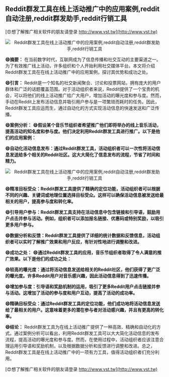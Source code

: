 ## **Reddit群发工具在线上活动推广中的应用案例,reddit自动注册,reddit群发助手,reddit行销工具**

[😍想了解推广相关软件的朋友请登录 http://www.vst.tw](http://www.vst.tw)

 <center><img src="https://vst.tw/MP4/tuiguang/png/0.png" alt="Reddit群发工具在线上活动推广中的应用案例,reddit自动注册,reddit群发助手,reddit行销工具"></center>

**😄摘要：**
在当前数字时代，互联网成为了信息传播和社交互动的主要渠道之一。为了有效推广线上活动，许多组织和个人开始利用社交媒体平台。本文将介绍Reddit群发工具在在线上活动推广中的应用案例，探讨其优势和成功之处。

**😄引言：**
Reddit是一个知名的社交新闻聚合、讨论和投票网站，拥有庞大的用户群体和广泛的话题覆盖范围。对于活动组织者来说，Reddit提供了一个宝贵的机会，可以将他们的线上活动推广给广大用户，增加活动的曝光度和参与度。然而，手动在Reddit上发布活动信息并吸引用户参与是一项繁琐而耗时的任务。因此，Reddit群发工具应运而生，通过自动化的方式实现活动信息的快速发送和广泛传播。

**😄案例分析：**
**😄假设某个音乐节组织者希望推广他们即将举办的线上音乐活动，提高活动的知名度和参与度。他们决定利用Reddit群发工具进行推广。以下是他们的应用案例：**

**😄自动化活动信息发布：通过Reddit群发工具，活动组织者可以一次性将活动信息发送给多个相关的Reddit社区。这大大简化了信息发布的流程，节省了时间和精力。**

 <center><img src="https://vst.tw/MP4/tuiguang/png/6.png" alt="Reddit群发工具在线上活动推广中的应用案例,reddit自动注册,reddit群发助手,reddit行销工具"></center>

**😄精准目标受众：Reddit群发工具提供了精确的定位功能，活动组织者可以根据不同的兴趣、关键词或地理位置选择目标受众。这样可以确保活动信息被发送给最相关的用户，提高参与度和转化率。**

**😄引导用户参与：Reddit群发工具支持在活动信息中包含链接和引导语，鼓励用户点击并参与活动。例如，组织者可以添加报名链接、优惠码或特别奖励，以吸引更多用户参与。**

**😄数据分析和反馈：Reddit群发工具提供了详细的统计数据和反馈信息，活动组织者可以实时了解推广效果和用户反应，有针对性地进行调整和改进。**

**😄成功之处：**
**😄通过Reddit群发工具的应用，音乐节组织者取得了令人满意的推广效果。以下是他们的成功之处：**

**😄较高的曝光度：通过将活动信息发送给相关的Reddit社区，他们获得了更广泛的曝光度。许多Reddit用户对音乐感兴趣，因此活动信息得到了迅速传播。**

**😄增加参与度：引导语和奖励机制的运用，吸引了更多Reddit用户点击链接并参与活动。这增加了活动的参与度和用户互动，提高了活动的成功率。**

**😄精确目标受众：通过Reddit群发工具的定位功能，他们成功地将活动信息发送给了最相关的用户。这意味着更多的潜在参与者对活动感兴趣，并且有更高的转化率。**

**😄结论：**
Reddit群发工具为在线上活动推广提供了一种高效、精确和自动化的方式。通过案例分析可以看出，利用Reddit群发工具可以大大简化活动信息的发布流程，提高活动的曝光度和参与度。然而，在使用过程中，活动组织者应该注意合理运用引导语和奖励机制，以及根据数据分析和反馈进行调整和改进。总之，Reddit群发工具是在线上活动推广中的一项有力工具，值得活动组织者们充分利用。

[😍想了解推广相关软件的朋友请登录 http://www.vst.tw](http://www.vst.tw)




